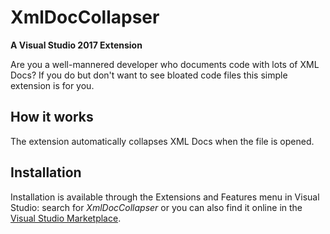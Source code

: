 # XmlDocCollapser 
**A Visual Studio 2017 Extension**

Are you a well-mannered developer who documents code with lots of XML Docs? If you do but don't want to see bloated code files this simple extension is for you.

## How it works
The extension automatically collapses XML Docs when the file is opened.

## Installation
Installation is available through the Extensions and Features menu in Visual Studio: search for *XmlDocCollapser* or you can also find it online in the [Visual Studio Marketplace](https://marketplace.visualstudio.com).
